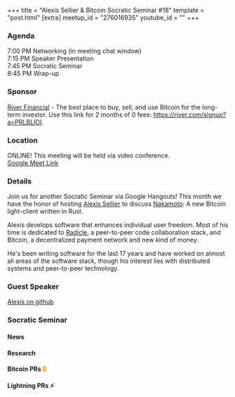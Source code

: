 +++
title = "Alexis Sellier & Bitcoin Socratic Seminar #18"
template = "post.html"
[extra]
meetup_id = "276016935"
youtube_id = ""
+++

### Agenda  

7:00 PM Networking (in meeting chat window)  
7:15 PM Speaker Presentation  
7:45 PM Socratic Seminar  
8:45 PM Wrap-up  

### Sponsor  

[River Financial](https://river.com/) - The best place to buy, sell, and use Bitcoin for the 
long-term investor. Use this link for 2 months of 0 fees: <https://river.com/signup?a=PRLBLIOI>.

 ### Location  

ONLINE! This meeting will be held via video conference.  
[Google Meet Link](https://meet.google.com/ypb-xuei-vib)

### Details  

Join us for another Socratic Seminar via Google Hangouts! This month we have the honor of hosting
[Alexis Sellier] to discuss [Nakamoto]: A new Bitcoin light-client written in Rust.

Alexis develops software that enhances individual user freedom. Most of his time is dedicated to
[Radicle], a peer-to-peer code collaboration stack, and Bitcoin, a decentralized payment network and
new kind of money.

He's been writing software for the last 17 years and have worked on almost all areas of the software
stack, though his interest lies with distributed systems and peer-to-peer technology.

### Guest Speaker

[Alexis on github][gh]

### Socratic Seminar

#### News

#### Research  

#### Bitcoin PRs <font color="#FF9900">₿</font>  

#### Lightning PRs ⚡ 


[gh]:https://github.com/cloudhead
[Alexis Sellier]:https://cloudhead.io/
[Nakamoto]:https://github.com/cloudhead/nakamoto
[Radicle]:https://radicle.xyz/